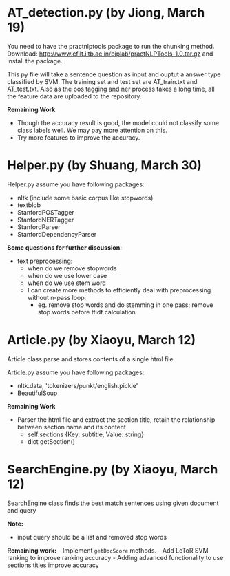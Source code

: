 # AT_detection.py (by Jiong, March 19)
You need to have the practnlptools package to run the chunking method.
Download: http://www.cfilt.iitb.ac.in/biplab/practNLPTools-1.0.tar.gz
and install the package.

This py file will take a sentence question as input and ouptut a answer type classified by SVM. The training set and test set are AT_train.txt and AT_test.txt. Also as the pos tagging and ner process takes a long time, all the feature data are uploaded to the repository.

**Remaining Work**
- Though the accuracy result is good, the model could not classify some class labels well. We may pay more attention on this.
- Try more features to improve the accuracy.

# Helper.py (by Shuang, March 30)
Helper.py assume you have following packages:
- nltk (include some basic corpus like stopwords)
- textblob
- StanfordPOSTagger
- StanfordNERTagger
- StanfordParser
- StanfordDependencyParser

**Some questions for further discussion:**
- text preprocessing:
    - when do we remove stopwords
    - when do we use lower case
    - when do we use stem word
    - I can create more methods to efficiently deal with preprocessing without n-pass loop:
      - eg. remove stop words and do stemming in one pass; remove stop words before tfidf calculation


# Article.py (by Xiaoyu, March 12)
Article class parse and stores contents of a single html file.

Article.py assume you have following packages:
- nltk.data, 'tokenizers/punkt/english.pickle'
- BeautifulSoup

**Remaining Work**
- Parser the html file and extract the section title, retain the relationship between section name and its content
    - self.sections  {Key: subtitle, Value: string}
    - dict getSection()


# SearchEngine.py (by Xiaoyu, March 12)
SearchEngine class finds the best match sentences using given document and query

**Note:**
- input query should be a list and removed stop words

**Remaining work:**
    - Implement `getDocScore` methods.
    - Add LeToR SVM ranking to improve ranking accuracy
    - Adding advanced functionality to use sections titles improve accuracy
